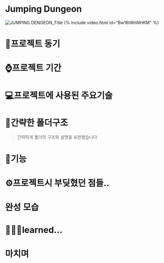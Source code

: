 # Jumping Dungeon
![JUMPING DENGEON_Title](https://user-images.githubusercontent.com/61229227/96374205-310e4d00-11ac-11eb-9752-8f37818ccbb8.png)
{% include video.html id="Bw16tWnNHKM" %}

# 📘프로젝트 동기

# ⌚️프로젝트 기간

# 💻프로젝트에 사용된 주요기술


    
# 📁간략한 폴더구조

> 간략하게 폴더의 구조와 설명을 포현했습니다.

    
# 📜기능
 
# ⚙️프로젝트시 부딪혔던 점들..

# 완성 모습
 
# 👨🏼‍💻learned...

# 마치며


